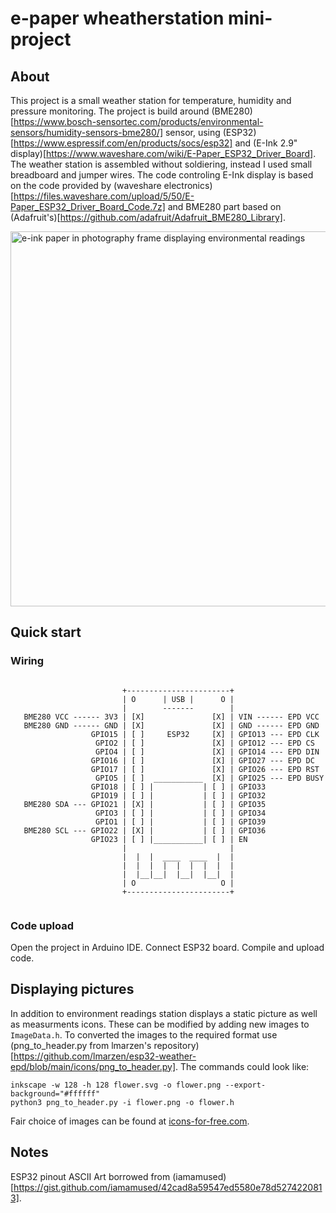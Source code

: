 # e-paper wheatherstation mini-project

## About

This project is a small weather station for temperature, humidity and
pressure monitoring. The project is build around 
(BME280)[https://www.bosch-sensortec.com/products/environmental-sensors/humidity-sensors-bme280/] sensor,
using (ESP32)[https://www.espressif.com/en/products/socs/esp32] and 
(E-Ink 2.9" display)[https://www.waveshare.com/wiki/E-Paper_ESP32_Driver_Board].
The weather station is assembled without soldiering, instead I used
small breadboard and jumper wires. The code controling E-Ink display
is based on the code provided by (waveshare electronics)[https://files.waveshare.com/upload/5/50/E-Paper_ESP32_Driver_Board_Code.7z]
and BME280 part based on (Adafruit's)[https://github.com/adafruit/Adafruit_BME280_Library].

<img 
    alt="e-ink paper in photography frame displaying environmental readings"
    src="./station.png"
    style="height: 600px; width: 850px"
/>


## Quick start

### Wiring

```

                         +-----------------------+
                         | O      | USB |      O |
                         |        -------        |
   BME280 VCC ------ 3V3 | [X]               [X] | VIN ------ EPD VCC
   BME280 GND ------ GND | [X]               [X] | GND ------ EPD GND
                  GPIO15 | [ ]     ESP32     [X] | GPIO13 --- EPD CLK
                   GPIO2 | [ ]               [X] | GPIO12 --- EPD CS
                   GPIO4 | [ ]               [X] | GPIO14 --- EPD DIN
                  GPIO16 | [ ]               [X] | GPIO27 --- EPD DC
                  GPIO17 | [ ]               [X] | GPIO26 --- EPD RST
                   GPIO5 | [ ]  ___________  [X] | GPIO25 --- EPD BUSY
                  GPIO18 | [ ] |           | [ ] | GPIO33
                  GPIO19 | [ ] |           | [ ] | GPIO32
   BME280 SDA --- GPIO21 | [X] |           | [ ] | GPIO35
                   GPIO3 | [ ] |           | [ ] | GPIO34
                   GPIO1 | [ ] |           | [ ] | GPIO39
   BME280 SCL --- GPIO22 | [X] |           | [ ] | GPIO36
                  GPIO23 | [ ] |___________| [ ] | EN 
                         |                       |
                         |  |  |  ____  ____  |  |
                         |  |  |  |  |  |  |  |  |
                         |  |__|__|  |__|  |__|  |
                         | O                   O |
                         +-----------------------+
                         
```                        

### Code upload

Open the project in Arduino IDE. Connect ESP32 board. Compile and upload code.

## Displaying pictures

In addition to environment readings station displays a static picture as well as measurments icons.
These can be modified by adding new images to `ImageData.h`. 
To converted the images to the required format use (png_to_header.py from lmarzen's repository)[https://github.com/lmarzen/esp32-weather-epd/blob/main/icons/png_to_header.py].
The commands could look like:

```
inkscape -w 128 -h 128 flower.svg -o flower.png --export-background="#ffffff"
python3 png_to_header.py -i flower.png -o flower.h 
```

Fair choice of images can be found at [icons-for-free.com](icons-for-free.com).

## Notes

ESP32 pinout ASCII Art borrowed from (iamamused)[https://gist.github.com/iamamused/42cad8a59547ed5580e78d5274220813].
